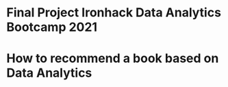 # Final Project Ironhack Data Analytics Bootcamp 2021
# How to recommend a book based on Data Analytics
